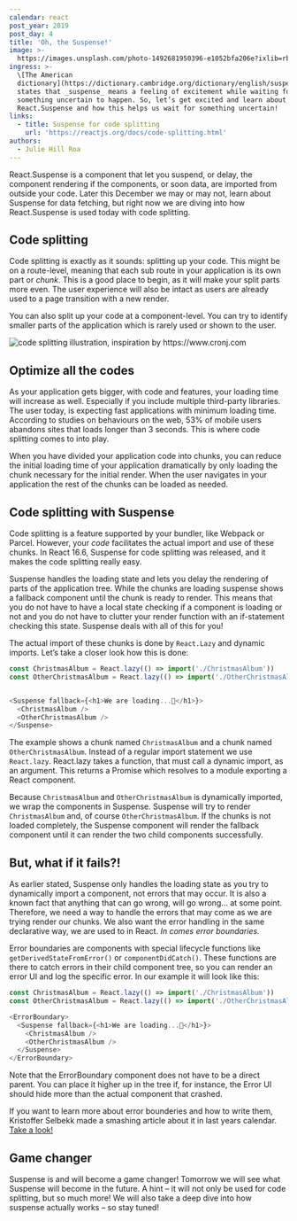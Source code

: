 ```yaml
---
calendar: react
post_year: 2019
post_day: 4
title: 'Oh, the Suspense!'
image: >-
  https://images.unsplash.com/photo-1492681950396-e1052bfa206e?ixlib=rb-1.2.1&ixid=eyJhcHBfaWQiOjEyMDd9&auto=format&fit=crop&w=2240&q=80
ingress: >-
  \[The American
  dictionary](https://dictionary.cambridge.org/dictionary/english/suspense)
  states that _suspense_ means a feeling of excitement while waiting for
  something uncertain to happen. So, let’s get excited and learn about
  React.Suspense and how this helps us wait for something uncertain!
links:
  - title: Suspense for code splitting
    url: 'https://reactjs.org/docs/code-splitting.html'
authors:
  - Julie Hill Roa
---
```


React.Suspense is a component that let you suspend, or delay, the component rendering if the components, or soon data, are imported from outside your code. Later this December we may or may not, learn about Suspense for data fetching, but right now we are diving into how React.Suspense is used today with code splitting.  
  
## Code splitting

Code splitting is exactly as it sounds: splitting up your code.  This might be on a route-level, meaning that each sub route in your application is its own part or _chunk_. This is a good place to begin, as it will make your split parts more even. The user experience will also be intact as users are already used to a page transition with a new render. 

You can also split up your code at a component-level. You can try to identify smaller parts of the application which is rarely used or shown to the user. 

<img class="wide-image" src="/assets/codesplitting.png" alt="code splitting illustration, inspiration by https://www.cronj.com"/>

## Optimize all the codes

As your application gets bigger, with code and features, your loading time will increase as well. Especially if you include multiple third-party libraries. The user today, is expecting fast applications with minimum loading time. According to studies on behaviours on the web, 53% of mobile users abandons sites that loads longer than 3 seconds. This is where code splitting comes to into play. 

When you have divided your application code into chunks, you can reduce the initial loading time of your application dramatically by only loading the chunk necessary for the initial render. When the user navigates in your application the rest of the chunks can be loaded as needed. 

## Code splitting with Suspense

Code splitting is a feature supported by your bundler, like Webpack or Parcel. However, your _code_ facilitates the actual import and use of these chunks. In React 16.6, Suspense for code splitting was released, and it makes the code splitting really easy. 

Suspense handles the loading state and lets you delay the rendering of parts of the application tree. While the chunks are loading suspense shows a fallback component until the chunk is ready to render. This means that you do not have to have a local state checking if a component is loading or not and you do not have to clutter your render function with an if-statement checking this state. Suspense deals with all of this for you!

The actual import of these chunks is done by `React.Lazy` and dynamic imports. Let’s take a closer look how this is done:

```js
const ChristmasAlbum = React.lazy(() => import('./ChristmasAlbum'))
const OtherChristmasAlbum = React.lazy(() => import('./OtherChristmasAlbum'))


<Suspense fallback={<h1>We are loading...🎅</h1>}>
  <ChristmasAlbum />
  <OtherChristmasAlbum />
</Suspense>
```

The example shows a chunk named `ChristmasAlbum` and a chunk named `OtherChristmasAlbum`.  Instead of a regular import statement we use `React.lazy`. React.lazy takes a function, that must call a dynamic import, as an argument. This returns a Promise which resolves to a module exporting a React component.

Because `ChristmasAlbum` and `OtherChristmasAlbum` is dynamically imported, we wrap the components in Suspense. Suspense will try to render `ChristmasAlbum` and, of course `OtherChristmasAlbum`. If the chunks is not loaded completely, the Suspense component will render the fallback component until it can render the two child components successfully.

## But, what if it fails?!

As earlier stated, Suspense only handles the loading state as you try to dynamically import a component, not errors that may occur. It is also a known fact that anything that can go wrong, will go wrong... at some point. Therefore, we need a way to handle the errors that may come as we are trying render our chunks. We also want the error handling in the same declarative way, we are used to in React. _In comes error boundaries._

Error boundaries are components with special lifecycle functions like `getDerivedStateFromError()` or `componentDidCatch()`. These functions are there to catch errors in their child component tree, so you can render an error UI and log the specific error. In our example it will look like this:

```js
const ChristmasAlbum = React.lazy(() => import('./ChristmasAlbum'))
const OtherChristmasAlbum = React.lazy(() => import('./OtherChristmasAlbum'))

<ErrorBoundary>
  <Suspense fallback={<h1>We are loading...🎅</h1>}>
    <ChristmasAlbum />
    <OtherChristmasAlbum />
  </Suspense>
</ErrorBoundary>
```
Note that the ErrorBoundary component does not have to be a direct parent. You can place it higher up in the tree if, for instance, the Error UI should hide more than the actual component that crashed.

If you want to learn more about error bounderies and how to write them, Kristoffer Selbekk made a smashing article about it in last years calendar. [Take a look!]( https://react.christmas/2018/14)

## Game changer 
Suspense is and will become a game changer! Tomorrow we will see what Suspense will become in the future. A hint  – it will not only be used for code splitting, but so much more! We will also take a deep dive into how suspense actually works  – so stay tuned!
